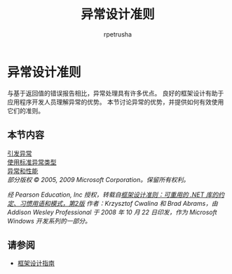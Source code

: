 ﻿---
title: 异常设计准则
ms.date: 03/30/2017
ms.technology: dotnet-standard
helpviewer_keywords:
- exceptions [.NET Framework], design guidelines
- class library design guidelines [.NET Framework], exceptions
- errors [.NET Framework], exceptions
- reporting errors
ms.assetid: bc177b2f-7528-4ae4-83db-aacfb04b86d0
author: rpetrusha
ms.author: ronpet
ms.openlocfilehash: 51cc5296a7b3f6d75b5e56d6bbc74330fa147848
ms.sourcegitcommit: ea00c05e0995dae928d48ead99ddab6296097b4c
ms.translationtype: MT
ms.contentlocale: zh-CN
ms.lasthandoff: 10/02/2018
ms.locfileid: "48030650"
---
# <a name="design-guidelines-for-exceptions"></a>异常设计准则
与基于返回值的错误报告相比，异常处理具有许多优点。 良好的框架设计有助于应用程序开发人员理解异常的优势。 本节讨论异常的优势，并提供如何有效使用它们的准则。  
  
## <a name="in-this-section"></a>本节内容  
 [引发异常](../../../docs/standard/design-guidelines/exception-throwing.md)  
 [使用标准异常类型](../../../docs/standard/design-guidelines/using-standard-exception-types.md)  
 [异常和性能](../../../docs/standard/design-guidelines/exceptions-and-performance.md)  
 *部分版权 © 2005, 2009 Microsoft Corporation。保留所有权利。*  
  
 *经 Pearson Education, Inc 授权，转载自[框架设计准则：可重用的 .NET 库的约定、习惯用语和模式，第2版](https://www.informit.com/store/framework-design-guidelines-conventions-idioms-and-9780321545619) 作者：Krzysztof Cwalina 和 Brad Abrams，由 Addison Wesley Professional 于 2008 年 10 月 22 日印发，作为 Microsoft Windows 开发系列的一部分。*  
  
## <a name="see-also"></a>请参阅

- [框架设计指南](../../../docs/standard/design-guidelines/index.md)
